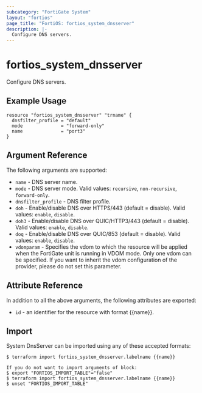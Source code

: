 ```yaml
---
subcategory: "FortiGate System"
layout: "fortios"
page_title: "FortiOS: fortios_system_dnsserver"
description: |-
  Configure DNS servers.
---
```


# fortios_system_dnsserver
Configure DNS servers.

## Example Usage

```hcl
resource "fortios_system_dnsserver" "trname" {
  dnsfilter_profile = "default"
  mode              = "forward-only"
  name              = "port3"
}
```

## Argument Reference

The following arguments are supported:

* `name` - DNS server name.
* `mode` - DNS server mode. Valid values: `recursive`, `non-recursive`, `forward-only`.
* `dnsfilter_profile` - DNS filter profile.
* `doh` - Enable/disable DNS over HTTPS/443 (default = disable). Valid values: `enable`, `disable`.
* `doh3` - Enable/disable DNS over QUIC/HTTP3/443 (default = disable). Valid values: `enable`, `disable`.
* `doq` - Enable/disable DNS over QUIC/853 (default = disable). Valid values: `enable`, `disable`.
* `vdomparam` - Specifies the vdom to which the resource will be applied when the FortiGate unit is running in VDOM mode. Only one vdom can be specified. If you want to inherit the vdom configuration of the provider, please do not set this parameter.


## Attribute Reference

In addition to all the above arguments, the following attributes are exported:
* `id` - an identifier for the resource with format {{name}}.

## Import

System DnsServer can be imported using any of these accepted formats:
```
$ terraform import fortios_system_dnsserver.labelname {{name}}

If you do not want to import arguments of block:
$ export "FORTIOS_IMPORT_TABLE"="false"
$ terraform import fortios_system_dnsserver.labelname {{name}}
$ unset "FORTIOS_IMPORT_TABLE"
```
